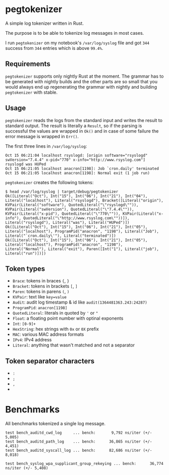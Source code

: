 # pegtokenizer

A simple log tokenizer written in Rust.

The purpose is to be able to tokenize log messages in most cases.

I run `pegtokenizer` on my notebook's `/var/log/syslog` file and got `344`
success from `344` entries which is above `99.4%`.

## Requirements

`pegtokenizer` supports only nightly Rust at the moment. The grammar has to be
generated with nightly builds and the other parts are so small that you would
always end up regenerating the grammar with nightly and building `pegtokenizer`
with stable.

## Usage

`pegtokenizer` reads the logs from the standard input and writes the result to
standard output.  The result is literally a `Result`, so if the parsing is
successful the values are wrapped in `Ok()` and in case of some failure the
error message is wrapped in `Err()`.

The first three lines in `/var/log/syslog`:

```
Oct 15 06:21:04 localhost rsyslogd: [origin software="rsyslogd" swVersion="7.4.4" x-pid="770" x-info="http://www.rsyslog.com"] rsyslogd was HUPed
Oct 15 06:21:05 localhost anacron[1198]: Job `cron.daily' terminated
Oct 15 06:21:05 localhost anacron[1198]: Normal exit (1 job run)
```

`pegtokenizer` creates the following tokens:

```
$ head /var/log/syslog | target/debug/pegtokenizer
Ok([Literal("Oct"), Int("15"), Int("06"), Int("21"), Int("04"), Literal("localhost"), Literal("rsyslogd"), Bracket([Literal("origin"), KVPair(Literal("software"), QuotedLiteral("\"rsyslogd\"")), KVPair(Literal("swVersion"), QuotedLiteral("\"7.4.4\"")), KVPair(Literal("x-pid"), QuotedLiteral("\"770\"")), KVPair(Literal("x-info"), QuotedLiteral("\"http://www.rsyslog.com\""))]), Literal("rsyslogd"), Literal("was"), Literal("HUPed")])
Ok([Literal("Oct"), Int("15"), Int("06"), Int("21"), Int("05"), Literal("localhost"), ProgramPid("anacron", "1198"), Literal("Job"), Literal("`cron.daily\'"), Literal("terminated")])
Ok([Literal("Oct"), Int("15"), Int("06"), Int("21"), Int("05"), Literal("localhost"), ProgramPid("anacron", "1198"), Literal("Normal"), Literal("exit"), Paren([Int("1"), Literal("job"), Literal("run")])])
```

## Token types
* `Brace`: tokens in braces `{`, `}`
* `Bracket`: tokens in brackets `[`, `]`
* `Paren`:  tokens in parens `(`, `)`
* `KVPair`: text like `key=value`
* `Audit`: audit log timestamp & id like `audit(1364481363.243:24287)`
* `ProgramPid`: `anacron[1198]`
* `QuotedLiteral`: literals in  quoted by `'` or `"`
* `Float`: a floating point number with optinal exponents
* `Int`: `[0-9]+`
* `HexString`: hex strings with `0x` or `0X` prefix
* `MAC`: various MAC address formats
* `IPv4`: IPv4 address
* `Literal`: anything that wasn't matched and not a separator

## Token separator characters
* `:`
* `;`
* `,`
* ` `

# Benchmarks
All benchmarks tokenized a single log message.

```
test bench_auditd_cwd_log     ... bench:       9,792 ns/iter (+/- 5,005)
test bench_auditd_path_log    ... bench:      36,865 ns/iter (+/- 4,451)
test bench_auditd_syscall_log ... bench:      82,686 ns/iter (+/- 8,018)
```

```
test bench_syslog_wpa_supplicant_group_rekeying ... bench:      36,774 ns/iter (+/- 5,408)
```
